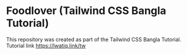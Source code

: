 # Foodlover (Tailwind CSS Bangla Tutorial)
This repository was created as part of the Tailwind CSS Bangla Tutorial. Tutorial link https://lwatiq.link/tw
